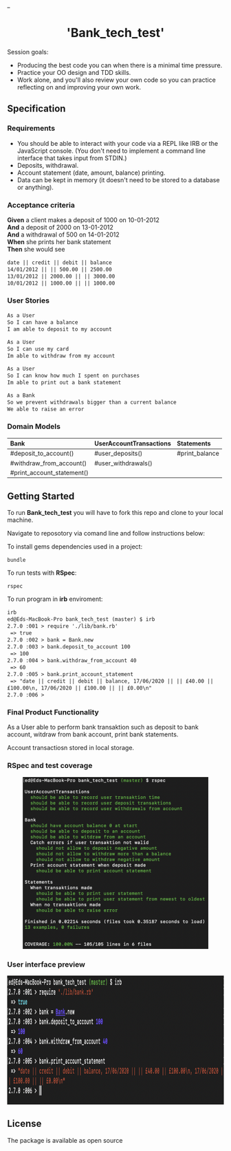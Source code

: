 \_<h1 align="center">'Bank_tech_test'</h1>

Session goals:

- Producing the best code you can when there is a minimal time pressure.
- Practice your OO design and TDD skills.
- Work alone, and you'll also review your own code so you can practice reflecting on and improving your own work.

## Specification

### Requirements

- You should be able to interact with your code via a REPL like IRB or the JavaScript console. (You don't need to implement a command line interface that takes input from STDIN.)
- Deposits, withdrawal.
- Account statement (date, amount, balance) printing.
- Data can be kept in memory (it doesn't need to be stored to a database or anything).

### Acceptance criteria

**Given** a client makes a deposit of 1000 on 10-01-2012  
**And** a deposit of 2000 on 13-01-2012  
**And** a withdrawal of 500 on 14-01-2012  
**When** she prints her bank statement  
**Then** she would see

```
date || credit || debit || balance
14/01/2012 || || 500.00 || 2500.00
13/01/2012 || 2000.00 || || 3000.00
10/01/2012 || 1000.00 || || 1000.00
```

### User Stories

```
As a User
So I can have a balance
I am able to deposit to my account
```

```
As a User
So I can use my card
Im able to withdraw from my account
```

```
As a User
So I can know how much I spent on purchases
Im able to print out a bank statement
```

```
As a Bank
So we prevent withdrawals bigger than a current balance
We able to raise an error
```

### Domain Models

| Bank                       | UserAccountTransactions | Statements     |
| :------------------------- | :---------------------- | :------------- |
| #deposit_to_account()      | #user_deposits()        | #print_balance |
| #withdraw_from_account()   | #user_withdrawals()     |
| #print_account_statement() |                         |

## Getting Started

To run **Bank_tech_test** you will have to fork this repo and clone to your local machine.

Navigate to reposotory via comand line and follow instructions below:

To install gems dependencies used in a project:

```
bundle
```

To run tests with **RSpec**:

```
rspec
```

To run program in **irb** enviroment:

```
irb
ed@Eds-MacBook-Pro bank_tech_test (master) $ irb
2.7.0 :001 > require './lib/bank.rb'
 => true
2.7.0 :002 > bank = Bank.new
2.7.0 :003 > bank.deposit_to_account 100
 => 100
2.7.0 :004 > bank.withdraw_from_account 40
 => 60
2.7.0 :005 > bank.print_account_statement
 => "date || credit || debit || balance, 17/06/2020 || || £40.00 || £100.00\n, 17/06/2020 || £100.00 || || £0.00\n"
2.7.0 :006 >
```

### Final Product Functionality

As a User able to perform bank transaktion such as deposit to bank account, witdraw from bank account, print bank statements.

Account transactiosn stored in local storage.

### RSpec and test coverage

<div align="center">
  <img alt="bank_tech_test" height="400px" src="./images/tests_bank_01.png">
</div>

### User interface preview

<div align="center">
  <img alt="bank_tech_test" height="300px" src="./images/irb_bank_01.png">
</div>

## License

The package is available as open source
